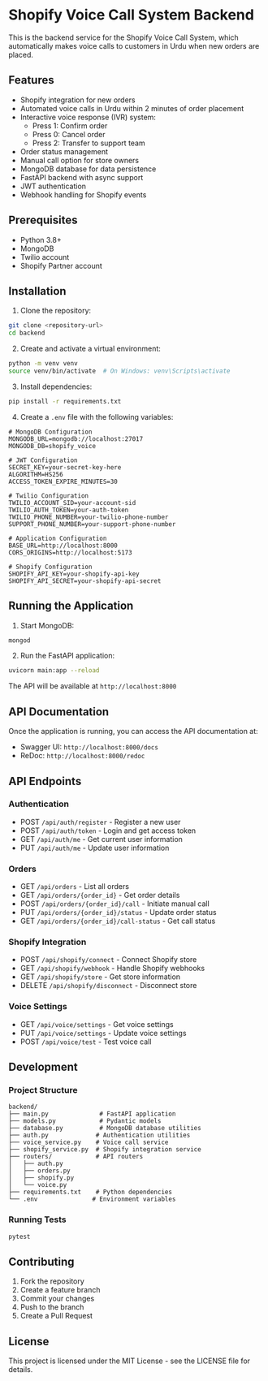 # Shopify Voice Call System Backend

This is the backend service for the Shopify Voice Call System, which automatically makes voice calls to customers in Urdu when new orders are placed.

## Features

- Shopify integration for new orders
- Automated voice calls in Urdu within 2 minutes of order placement
- Interactive voice response (IVR) system:
  - Press 1: Confirm order
  - Press 0: Cancel order
  - Press 2: Transfer to support team
- Order status management
- Manual call option for store owners
- MongoDB database for data persistence
- FastAPI backend with async support
- JWT authentication
- Webhook handling for Shopify events

## Prerequisites

- Python 3.8+
- MongoDB
- Twilio account
- Shopify Partner account

## Installation

1. Clone the repository:
```bash
git clone <repository-url>
cd backend
```

2. Create and activate a virtual environment:
```bash
python -m venv venv
source venv/bin/activate  # On Windows: venv\Scripts\activate
```

3. Install dependencies:
```bash
pip install -r requirements.txt
```

4. Create a `.env` file with the following variables:
```env
# MongoDB Configuration
MONGODB_URL=mongodb://localhost:27017
MONGODB_DB=shopify_voice

# JWT Configuration
SECRET_KEY=your-secret-key-here
ALGORITHM=HS256
ACCESS_TOKEN_EXPIRE_MINUTES=30

# Twilio Configuration
TWILIO_ACCOUNT_SID=your-account-sid
TWILIO_AUTH_TOKEN=your-auth-token
TWILIO_PHONE_NUMBER=your-twilio-phone-number
SUPPORT_PHONE_NUMBER=your-support-phone-number

# Application Configuration
BASE_URL=http://localhost:8000
CORS_ORIGINS=http://localhost:5173

# Shopify Configuration
SHOPIFY_API_KEY=your-shopify-api-key
SHOPIFY_API_SECRET=your-shopify-api-secret
```

## Running the Application

1. Start MongoDB:
```bash
mongod
```

2. Run the FastAPI application:
```bash
uvicorn main:app --reload
```

The API will be available at `http://localhost:8000`

## API Documentation

Once the application is running, you can access the API documentation at:
- Swagger UI: `http://localhost:8000/docs`
- ReDoc: `http://localhost:8000/redoc`

## API Endpoints

### Authentication
- POST `/api/auth/register` - Register a new user
- POST `/api/auth/token` - Login and get access token
- GET `/api/auth/me` - Get current user information
- PUT `/api/auth/me` - Update user information

### Orders
- GET `/api/orders` - List all orders
- GET `/api/orders/{order_id}` - Get order details
- POST `/api/orders/{order_id}/call` - Initiate manual call
- PUT `/api/orders/{order_id}/status` - Update order status
- GET `/api/orders/{order_id}/call-status` - Get call status

### Shopify Integration
- POST `/api/shopify/connect` - Connect Shopify store
- GET `/api/shopify/webhook` - Handle Shopify webhooks
- GET `/api/shopify/store` - Get store information
- DELETE `/api/shopify/disconnect` - Disconnect store

### Voice Settings
- GET `/api/voice/settings` - Get voice settings
- PUT `/api/voice/settings` - Update voice settings
- POST `/api/voice/test` - Test voice call

## Development

### Project Structure
```
backend/
├── main.py              # FastAPI application
├── models.py            # Pydantic models
├── database.py          # MongoDB database utilities
├── auth.py             # Authentication utilities
├── voice_service.py    # Voice call service
├── shopify_service.py  # Shopify integration service
├── routers/            # API routers
│   ├── auth.py
│   ├── orders.py
│   ├── shopify.py
│   └── voice.py
├── requirements.txt    # Python dependencies
└── .env               # Environment variables
```

### Running Tests
```bash
pytest
```

## Contributing

1. Fork the repository
2. Create a feature branch
3. Commit your changes
4. Push to the branch
5. Create a Pull Request

## License

This project is licensed under the MIT License - see the LICENSE file for details. 